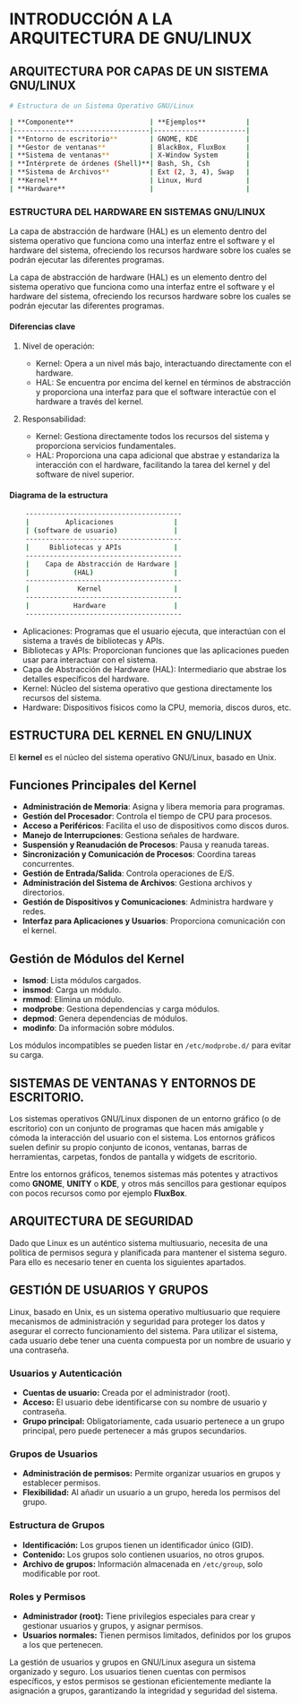 # INTRODUCCIÓN A LA ARQUITECTURA DE GNU/LINUX

## ARQUITECTURA POR CAPAS DE UN SISTEMA GNU/LINUX

```bash
# Estructura de un Sistema Operativo GNU/Linux

| **Componente**                   | **Ejemplos**          |
|----------------------------------|-----------------------|
| **Entorno de escritorio**        | GNOME, KDE            |
| **Gestor de ventanas**           | BlackBox, FluxBox     |
| **Sistema de ventanas**          | X-Window System       |
| **Intérprete de órdenes (Shell)**| Bash, Sh, Csh         |
| **Sistema de Archivos**          | Ext (2, 3, 4), Swap   |
| **Kernel**                       | Linux, Hurd           |
| **Hardware**                     |                       |

```

### ESTRUCTURA DEL HARDWARE EN SISTEMAS GNU/LINUX

La capa de abstracción de hardware (HAL) es un elemento dentro del sistema operativo que funciona como una interfaz entre el software y el hardware del sistema, ofreciendo los recursos hardware sobre los cuales se podrán ejecutar las diferentes programas.

La capa de abstracción de hardware (HAL) es un elemento dentro del sistema operativo que funciona como una interfaz entre el software y el hardware del sistema, ofreciendo los recursos hardware sobre los cuales se podrán ejecutar las diferentes programas.

#### Diferencias clave
1. Nivel de operación:

    - Kernel: Opera a un nivel más bajo, interactuando directamente con el hardware.
    - HAL: Se encuentra por encima del kernel en términos de abstracción y proporciona una interfaz para que el software interactúe con el hardware a través del kernel.

2. Responsabilidad:

    - Kernel: Gestiona directamente todos los recursos del sistema y proporciona servicios fundamentales.
    - HAL: Proporciona una capa adicional que abstrae y estandariza la interacción con el hardware, facilitando la tarea del kernel y del software de nivel superior.

#### Diagrama de la estructura
```bash
    ---------------------------------------
    |         Aplicaciones               |
    | (software de usuario)              |
    ---------------------------------------
    |     Bibliotecas y APIs             |
    ---------------------------------------
    |    Capa de Abstracción de Hardware |
    |           (HAL)                    |
    ---------------------------------------
    |            Kernel                  |
    ---------------------------------------
    |           Hardware                 |
    ---------------------------------------
```

- Aplicaciones: Programas que el usuario ejecuta, que interactúan con el sistema a través de bibliotecas y APIs.
- Bibliotecas y APIs: Proporcionan funciones que las aplicaciones pueden usar para interactuar con el sistema.
- Capa de Abstracción de Hardware (HAL): Intermediario que abstrae los detalles específicos del hardware.
- Kernel: Núcleo del sistema operativo que gestiona directamente los recursos del sistema.
- Hardware: Dispositivos físicos como la CPU, memoria, discos duros, etc.

## ESTRUCTURA DEL KERNEL EN GNU/LINUX

El **kernel** es el núcleo del sistema operativo GNU/Linux, basado en Unix.

## Funciones Principales del Kernel

- **Administración de Memoria**: Asigna y libera memoria para programas.
- **Gestión del Procesador**: Controla el tiempo de CPU para procesos.
- **Acceso a Periféricos**: Facilita el uso de dispositivos como discos duros.
- **Manejo de Interrupciones**: Gestiona señales de hardware.
- **Suspensión y Reanudación de Procesos**: Pausa y reanuda tareas.
- **Sincronización y Comunicación de Procesos**: Coordina tareas concurrentes.
- **Gestión de Entrada/Salida**: Controla operaciones de E/S.
- **Administración del Sistema de Archivos**: Gestiona archivos y directorios.
- **Gestión de Dispositivos y Comunicaciones**: Administra hardware y redes.
- **Interfaz para Aplicaciones y Usuarios**: Proporciona comunicación con el kernel.

## Gestión de Módulos del Kernel

- **lsmod**: Lista módulos cargados.
- **insmod**: Carga un módulo.
- **rmmod**: Elimina un módulo.
- **modprobe**: Gestiona dependencias y carga módulos.
- **depmod**: Genera dependencias de módulos.
- **modinfo**: Da información sobre módulos.

Los módulos incompatibles se pueden listar en `/etc/modprobe.d/` para evitar su carga.

## SISTEMAS DE VENTANAS Y ENTORNOS DE ESCRITORIO.

Los sistemas operativos GNU/Linux disponen de un entorno gráfico (o de escritorio) con un conjunto de programas que hacen más amigable y cómoda la interacción del usuario con el sistema. Los entornos gráficos suelen definir su propio conjunto de iconos, ventanas, barras de herramientas, carpetas, fondos de pantalla y widgets de escritorio.

Entre los entornos gráficos, tenemos sistemas más potentes y atractivos como **GNOME**, **UNITY** o **KDE**, y otros más sencillos para gestionar equipos con pocos recursos como por ejemplo **FluxBox**.

## ARQUITECTURA DE SEGURIDAD

Dado que Linux es un auténtico sistema multiusuario, necesita de una política de permisos segura y planificada para mantener el sistema seguro. Para ello es necesario tener en cuenta los siguientes apartados.

## GESTIÓN DE USUARIOS Y GRUPOS

Linux, basado en Unix, es un sistema operativo multiusuario que requiere mecanismos de administración y seguridad para proteger los datos y asegurar el correcto funcionamiento del sistema. Para utilizar el sistema, cada usuario debe tener una cuenta compuesta por un nombre de usuario y una contraseña.

### Usuarios y Autenticación

- **Cuentas de usuario:** Creada por el administrador (root).
- **Acceso:** El usuario debe identificarse con su nombre de usuario y contraseña.
- **Grupo principal:** Obligatoriamente, cada usuario pertenece a un grupo principal, pero puede pertenecer a más grupos secundarios.

### Grupos de Usuarios

- **Administración de permisos:** Permite organizar usuarios en grupos y establecer permisos.
- **Flexibilidad:** Al añadir un usuario a un grupo, hereda los permisos del grupo.

### Estructura de Grupos

- **Identificación:** Los grupos tienen un identificador único (GID).
- **Contenido:** Los grupos solo contienen usuarios, no otros grupos.
- **Archivo de grupos:** Información almacenada en `/etc/group`, solo modificable por root.

### Roles y Permisos

- **Administrador (root):** Tiene privilegios especiales para crear y gestionar usuarios y grupos, y asignar permisos.
- **Usuarios normales:** Tienen permisos limitados, definidos por los grupos a los que pertenecen.

La gestión de usuarios y grupos en GNU/Linux asegura un sistema organizado y seguro. Los usuarios tienen cuentas con permisos específicos, y estos permisos se gestionan eficientemente mediante la asignación a grupos, garantizando la integridad y seguridad del sistema.

